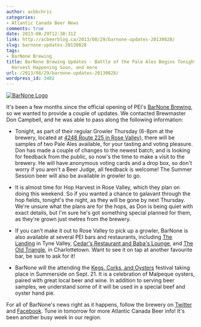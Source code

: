 ```yaml
---
author: acbbchris
categories:
- Atlantic Canada Beer News
comments: true
date: 2013-08-29T12:30:31Z
link: http://acbeerblog.ca/2013/08/29/barnone-updates-20130828/
slug: barnone-updates-20130828
tags:
- BarNone Brewing
title: BarNone Brewing Updates - Battle of the Pale Ales Begins Tonight, Farm Hop
  Harvest Happening Soon, and more
url: /2013/08/29/barnone-updates-20130828/
wordpress_id: 3482
---
```


[![BarNone Logo](http://acbeerblog.ca/wp-content/uploads/2013/08/barnone-logo.jpg)](http://acbeerblog.ca/wp-content/uploads/2013/08/barnone-logo.jpg)







It's been a few months since the official opening of PEI's [BarNone Brewing](https://www.facebook.com/BarNone.Brewing), so we wanted to provide a couple of updates. We contacted Brewmaster Don Campbell, and he was able to pass along the following information:








	
  * Tonight, as part of their regular Growler Thursday (6-8pm at the brewery, located at [4248 Route 225 in Rose Valley](http://goo.gl/maps/gkCR7)), there will be samples of two Pale Ales available, for your tasting and voting pleasure. Don has made a couple of changes to the newest batch, and is looking for feedback from the public, so now's the time to make a visit to the brewery. He will have anonymous voting cards and a drop box, so don't worry if you aren't a Beer Judge, all feedback is welcome! The Summer Session beer will also be available in growler to go.



	
  * It is almost time for Hop Harvest in Rose Valley, which they plan on doing this weekend. So if you wanted a chance to galavant through the hop fields, tonight's the night, as they will be gone by next Thursday. We're unsure what the plans are for the hops, as Don is being quiet with exact details, but I'm sure he's got something special planned for them, as they're grown just metres from the brewery.



	
  * If you can't make it out to Rose Valley to pick up a growler, BarNone is also available at several PEI bars and restaurants, including [The Landing](http://thelandingpei.com/) in Tyne Valley, [Cedar's Restaurant and Baba's Lounge](http://www.cedarseatery.com/), and [The Old Triangle](http://www.oldtrianglecharlottetown.com/welcome/), in Charlottetown. Want to see it on tap at another favourite bar, be sure to ask for it!



	
  * BarNone will the attending the [Kegs, Corks, and Oysters](http://www.fallflavours.ca/calendar/56/4684-Kegs-Corks-Oysters) festival taking place in Summerside on Sept. 21. It is a celebration of Malpeque oysters, paired with great local beer and wine. In addition to serving beer samples, we understand some of it will be used in a special beef and oyster hand pie.


For all of BarNone's news right as it happens, follow the brewery on [Twitter](https://twitter.com/BARNONEBEER) and [Facebook](https://www.facebook.com/BarNone.Brewing). Tune in tomorrow for more Atlantic Canada Beer info! It's been another busy week in our region.


